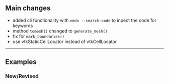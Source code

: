 ## Main changes

- added cli functionality with `vedo --search-code` to inpect the code for keywords
- method `tomesh()` changed to `generate_mesh()`
- fix for `mark_boundaries()`
- use vtkStaticCellLocator instead of vtkCellLocator

-------------------------
## Examples

### New/Revised


